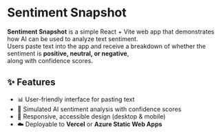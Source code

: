 # Sentiment Snapshot
**Sentiment Snapshot** is a simple React + Vite web app that demonstrates how AI can be used to analyze text sentiment.  
Users paste text into the app and receive a breakdown of whether the sentiment is **positive, neutral, or negative**,  
along with confidence scores.  

## ✨ Features  
- 📊 User-friendly interface for pasting text  
- 🤖 Simulated AI sentiment analysis with confidence scores  
- 🎨 Responsive, accessible design (desktop & mobile)  
- ☁️ Deployable to **Vercel** or **Azure Static Web Apps** 
